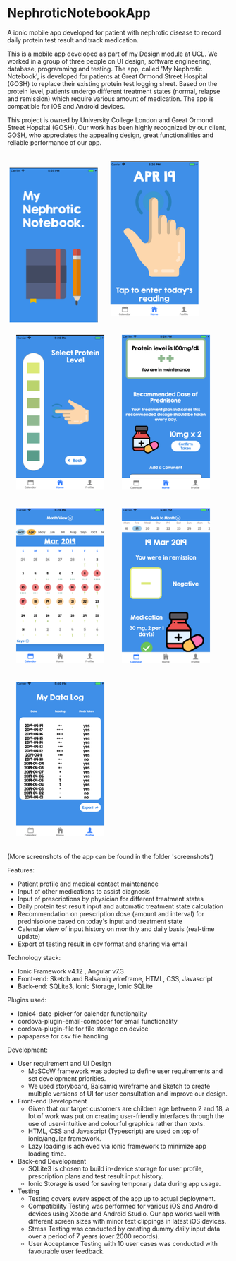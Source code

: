 # NephroticNotebookApp
A ionic mobile app developed for patient with nephrotic disease to record daily protein test result and track medication.

This is a mobile app developed as part of my Design module at UCL. We worked in a group of three people on UI design, software engineering, database, programming and testing. The app, called 'My Nephrotic Notebook', is developed for patients at Great Ormond Street Hospital (GOSH) to replace their existing protein test logging sheet. Based on the protein level, patients undergo different treatment states (normal, relapse and remission) which require various amount of medication. The app is compatible for iOS and Android devices.

This project is owned by University College London and Great Ormond Street Hopsital (GOSH). Our work has been highly recognized by our client, GOSH, who appreciates the appealing design, great functionalities and reliable performance of our app.

<div class="sceenshot">
<img src="https://github.com/annietsang23/NephroticNotebookApp/blob/master/screenshots/Picture1.png" style="padding:5px;" width="200" height="350" title="Splash screen"> <img src="https://github.com/annietsang23/NephroticNotebookApp/blob/master/screenshots/Picture4.png" style="padding:20px;" width="200" height="350" title="Homepage"><img src="https://github.com/annietsang23/NephroticNotebookApp/blob/master/screenshots/Picture5.png" style="padding:20px;" width="200" height="350" title="Input reading"><img src="https://github.com/annietsang23/NephroticNotebookApp/blob/master/screenshots/Picture6.png" style="padding:20px;" width="200" height="350" title="Prescription advice"><img src="https://github.com/annietsang23/NephroticNotebookApp/blob/master/screenshots/Picture7.png" style="padding:20px;" width="200" height="350" title="Calendar view (monthly)"><img src="https://github.com/annietsang23/NephroticNotebookApp/blob/master/screenshots/Picture8.png" style="padding:20px;" width="200" height="350" title="Calendar view (daily)"><img src="https://github.com/annietsang23/NephroticNotebookApp/blob/master/screenshots/Picture9.png" style="padding:20px;" width="200" height="350" title="Export data">
</div>

(More screenshots of the app can be found in the folder 'screenshots')

Features:
- Patient profile and medical contact maintenance
- Input of other medications to assist diagnosis
- Input of prescriptions by physician for different treatment states
- Daily protein test result input and automatic treatment state calculation
- Recommendation on prescription dose (amount and interval) for prednisolone based on today's input and treatment state
- Calendar view of input history on monthly and daily basis (real-time update)
- Export of testing result in csv format and sharing via email

Technology stack:
- Ionic Framework v4.12 , Angular v7.3
- Front-end: Sketch and Balsamiq wireframe, HTML, CSS, Javascript
- Back-end: SQLite3, Ionic Storage, Ionic SQLite

Plugins used:
- Ionic4-date-picker for calendar functionality
- cordova-plugin-email-composer for email functionality
- cordova-plugin-file for file storage on device
- papaparse for csv file handling

Development:
- User requirement and UI Design
  - MoSCoW framework was adopted to define user requirements and set development priorities.
  - We used storyboard, Balsamiq wireframe and Sketch to create multiple versions of UI for user consultation and improve our     design. 
- Front-end Development
  - Given that our target customers are children age between 2 and 18, a lot of work was put on creating user-friendly           interfaces through the use of user-intuitive and colourful graphics rather than texts.
  - HTML, CSS and Javascript (Typescript) are used on top of ionic/angular framework.
  - Lazy loading is achieved via ionic framework to minimize app loading time.
- Back-end Development
  - SQLite3 is chosen to build in-device storage for user profile, prescription plans and test result input history.
  - Ionic Storage is used for saving temporary data during app usage.
- Testing
  - Testing covers every aspect of the app up to actual deployment.
  - Compatibility Testing was performed for various iOS and Android devices using Xcode and Android Studio. Our app works well with different screen sizes with minor text clippings in latest iOS devices.
  - Stress Testing was conducted by creating dummy daily input data over a period of 7 years (over 2000 records). 
  - User Acceptance Testing with 10 user cases was conducted with favourable user feedback.
